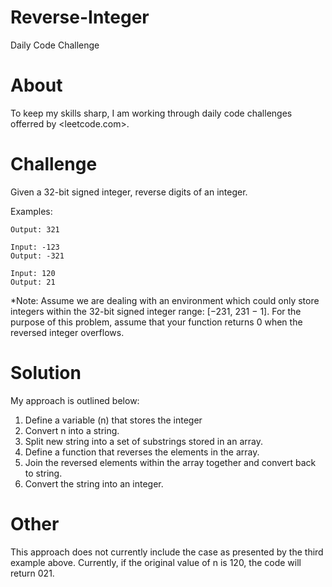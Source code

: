# Reverse-Integer
Daily Code Challenge

# About
To keep my skills sharp, I am working through daily code challenges offerred by <leetcode.com>.

# Challenge
Given a 32-bit signed integer, reverse digits of an integer.

Examples:

```Input: 123
Output: 321
```
```
Input: -123
Output: -321
```
```
Input: 120
Output: 21
```
*Note:
Assume we are dealing with an environment which could only store integers within the 32-bit signed integer range: [−231,  231 − 1]. For the purpose of this problem, assume that your function returns 0 when the reversed integer overflows.

# Solution
My approach is outlined below:
1. Define a variable (n) that stores the integer
2. Convert n into a string.
3. Split new string into a set of substrings stored in an array.
4. Define a function that reverses the elements in the array.
5. Join the reversed elements within the array together and convert back to string.
6. Convert the string into an integer.

# Other
This approach does not currently include the case as presented by the third example above. Currently, if the original value of n is 120, the code will return 021. 
